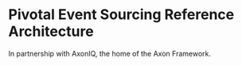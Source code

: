 # Pivotal Event Sourcing Reference Architecture

In partnership with AxonIQ, the home of the Axon Framework.

